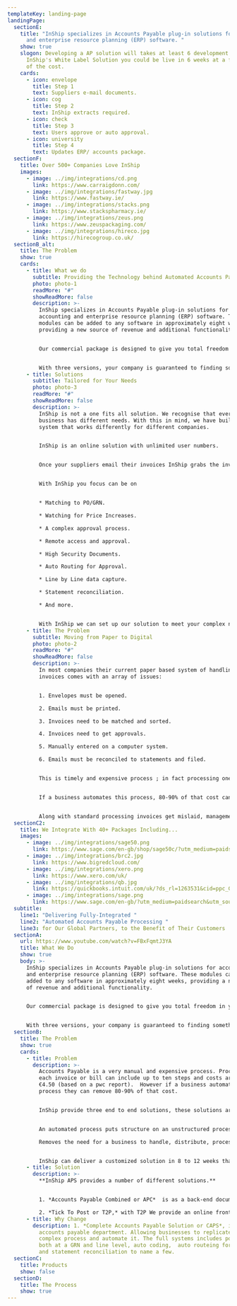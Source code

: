 ```yaml
---
templateKey: landing-page
landingPage:
  sectionE:
    title: "InShip specializes in Accounts Payable plug-in solutions for accounting
      and enterprise resource planning (ERP) software. "
    show: true
    slogon: Developing a AP solution will takes at least 6 development years, with
      InShip's White Label Solution you could be live in 6 weeks at a fraction
      of the cost.
    cards:
      - icon: envelope
        title: Step 1
        text: Suppliers e-mail documents.
      - icon: cog
        title: Step 2
        text: InShip extracts required.
      - icon: check
        title: Step 3
        text: Users approve or auto approval.
      - icon: university
        title: Step 4
        text: Updates ERP/ accounts package.
  sectionF:
    title: Over 500+ Companies Love InShip
    images:
      - image: ../img/integrations/cd.png
        link: https://www.carraigdonn.com/
      - image: ../img/integrations/fastway.jpg
        link: https://www.fastway.ie/
      - image: ../img/integrations/stacks.png
        link: https://www.stackspharmacy.ie/
      - image: ../img/integrations/zeus.png
        link: https://www.zeuspackaging.com/
      - image: ../img/integrations/hireco.jpg
        link: https://hirecogroup.co.uk/
  sectionB_alt:
    title: The Problem
    show: true
    cards:
      - title: What we do
        subtitle: Providing the Technology behind Automated Accounts Payable Processes
        photo: photo-1
        readMore: "#"
        showReadMore: false
        description: >-
          InShip specializes in Accounts Payable plug-in solutions for
          accounting and enterprise resource planning (ERP) software. These
          modules can be added to any software in approximately eight weeks,
          providing a new source of revenue and additional functionality.


          Our commercial package is designed to give you total freedom in your customer pricing model and our offering gives you the possibility of retaining up to 80% of the revenue you generate while still going to the market with a competitively priced product.


          With three versions, your company is guaranteed to finding something to meet your customers needs. These range from a simple A.I. data extraction that can be added as a hidden module to any accounts package to a full Accounts Payable solution system that can be tailored to meet the needs of most medium and large businesses.
      - title: Solutions
        subtitle: Tailored for Your Needs
        photo: photo-3
        readMore: "#"
        showReadMore: false
        description: >-
          InShip is not a one fits all solution. We recognise that every
          business has different needs. With this in mind, we have built a
          system that works differently for different companies.


          InShip is an online solution with unlimited user numbers. 


          Once your suppliers email their invoices InShip grabs the invoice from their email and process it based on the rules you have set.


          With InShip you focus can be on


          * Matching to PO/GRN.

          * Watching for Price Increases.

          * A complex approval process.

          * Remote access and approval.

          * High Security Documents.

          * Auto Routing for Approval.

          * Line by Line data capture.

          * Statement reconciliation.

          * And more.


          With InShip we can set up our solution to meet your complex needs, with InShip you do not change your process to meet our solution we change our process to meet your needs. Let us know what your special requirements are, so we can explain how we deal with them.
      - title: The Problem
        subtitle: Moving from Paper to Digital
        photo: photo-2
        readMore: "#"
        showReadMore: false
        description: >-
          In most companies their current paper based system of handling
          invoices comes with an array of issues:


          1. Envelopes must be opened.

          2. Emails must be printed.

          3. Invoices need to be matched and sorted.

          4. Invoices need to get approvals.

          5. Manually entered on a computer system.

          6. Emails must be reconciled to statements and filed. 


          This is timely and expensive process ; in fact processing one invoice or bill can include as many as ten steps, costing approximately €4.50 (source: pwc). 


          If a business automates this process, 80-90% of that cost can be removed.  


          Along with standard processing invoices get mislaid, management may require files to be searched to obtain copy invoices for detailed review.
  sectionC2:
    title: We Integrate With 40+ Packages Including...
    images:
      - image: ../img/integrations/sage50.png
        link: https://www.sage.com/en-gb/shop/sage50c/?utm_medium=paidsearch&utm_source=google&utm_campaign=uk%7cgoogle%7caccfin%7cbrand_50accounts-main(e)%7cgbr_s5fif&ppc_keyword=sage50&ds_rl=1282232&gclid=CjwKCAjw8MD7BRArEiwAGZsrBboKVDBcZ0TrgGYKiDz7wjly2L-TL2lgFRPAFTpQyXasCEQ4zqcQ8xoCk7EQAvD_BwE&gclsrc=aw.ds
      - image: ../img/integrations/brc2.jpg
        link: https://www.bigredcloud.com/
      - image: ../img/integrations/xero.png
        link: https://www.xero.com/uk/
      - image: ../img/integrations/qb.jpg
        link: https://quickbooks.intuit.com/uk/?ds_rl=1263531&cid=ppc_G_QB_UK_GGL_B_Quickbooks_Core_Exact_Search_ALL_quickbooks_txt&ds_rl=1263531&gclid=CjwKCAjw8MD7BRArEiwAGZsrBQcHp8I5K91tdriI_rEDeFtJVBtPMpKeRrSn33-rqnSo3CYdymq71hoCj8cQAvD_BwE&gclsrc=aw.ds
      - image: ../img/integrations/sage.png
        link: https://www.sage.com/en-gb/?utm_medium=paidsearch&utm_source=google&utm_campaign=uk%7cgoogle%7cbrand%7cbrand_mainsage-main(e)%7cgbr_sabc&ppc_keyword=sage&ds_rl=1282673&ds_rl=1282739&ds_rl=1287894&ds_rl=1282232&ds_rl=1287894&gclid=CjwKCAjw8MD7BRArEiwAGZsrBUMwhw2P93Ha8Funq-GZ0zoDS9nv809lPNZWnM2WhfpbJq-5MluVZBoCxrUQAvD_BwE&gclsrc=aw.ds
  subtitle:
    line1: "Delivering Fully-Integrated "
    line2: "Automated Accounts Payable Processing "
    line3: for Our Global Partners, to the Benefit of Their Customers
  sectionA:
    url: https://www.youtube.com/watch?v=FBxFqmtJ3YA
    title: What We Do
    show: true
    body: >-
      InShip specializes in Accounts Payable plug-in solutions for accounting
      and enterprise resource planning (ERP) software. These modules can be
      added to any software in approximately eight weeks, providing a new source
      of revenue and additional functionality.


      Our commercial package is designed to give you total freedom in your customer pricing model and our offering gives you the possibility of retaining up to 80% of the revenue you generate while still going to the market with a competitively priced product.


      With three versions, your company is guaranteed to finding something to meet your customers needs. These range from a simple A.I. data extraction that can be added as a hidden module to any accounts package to a full Accounts Payable solution system that can be tailored to meet the needs of most medium and large businesses.
  sectionB:
    title: The Problem
    show: true
    cards:
      - title: Problem
        description: >-
          Accounts Payable is a very manual and expensive process. Processing
          each invoice or bill can include up to ten steps and costs around
          €4.50 (based on a pwc report).  However if a business automates this
          process they can remove 80-90% of that cost.


          InShip provide three end to end solutions, these solutions are built to meet the disparate needs of all businesses no matter their size be they sole traders or large multinationals.


          An automated process puts structure on an unstructured process while increasing efficiency, fool-proof, streamlined & controlled. 

          Removes the need for a business to handle, distribute, process, file & store paper invoices but still giving the business the flexibility to handle the documents online as their business requires. 


          InShip can deliver a customized solution in 8 to 12 weeks that will suit the needs of most accounting software or erp solutions, at a price that is a fraction of your development cost plus a recurring cost less they your maintenance cost.
      - title: Solution
        description: >-
          **InShip APS provides a number of different solutions.** 


          1. *Accounts Payable Combined or APC*  is as a back-end document handling tool, your users are supplied with a email address (and if required a dnd solution) where both they and their suppliers and email invoices and bills to. APC using InShip's AI extracts the relevant data from each document and pushes both a copy of the Bill/Invoice to you Accounts Software ready for in a draft state ready for approval.

          2. *Tick To Post or T2P,* with T2P We provide an online front end customisation and own labeled bolt on to your system. Here your users can review and approve invoices before they are push to your software based on your requirements the document can be stored by us or your software.
      - title: Why Change
        description: 1. *Complete Accounts Payable Solution or CAPS*, is a fully online
          accounts payable department. Allowing businesses to replicate the
          complex process and automate it. The full systems includes po matching
          both at a GRN and line level, auto coding,  auto routeing for approval
          and statement reconciliation to name a few.
  sectionC:
    title: Products
    show: false
  sectionD:
    title: The Process
    show: true
---
```


